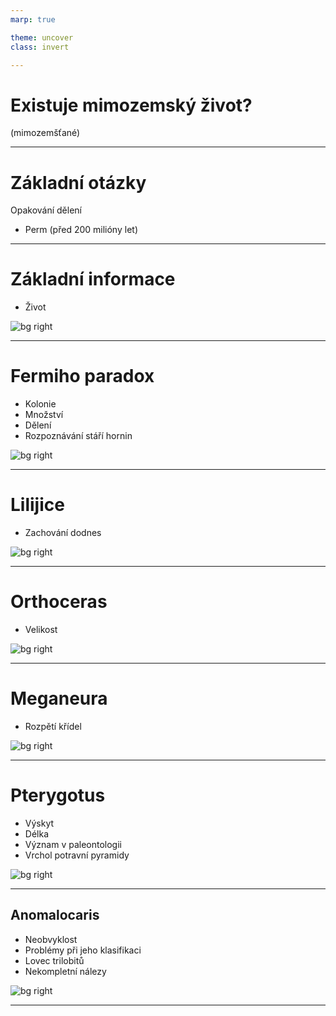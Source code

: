 ```yaml
---
marp: true

theme: uncover
class: invert

---
```


# **Existuje mimozemský život?**

(mimozemšťané)

---

# Základní otázky

Opakování dělení

* Perm (před 200 milióny let)

---
# Základní informace

* Život

![bg right](.jpg)

---

# Fermiho paradox

* Kolonie
* Množství
* Dělení
* Rozpoznávání stáří hornin

![bg right](graptopodi.jpg)

---

# Lilijice

* Zachování dodnes

![bg right](lilijice.jpg)

---

# Orthoceras

* Velikost

![bg right](Orthoceras.jpg)

---

# Meganeura

* Rozpětí křídel

![bg right](Meganeura.jpg)

---

# Pterygotus

* Výskyt
* Délka
* Význam v paleontologii
* Vrchol potravní pyramidy

![bg right](Pterygotus.jpg)

---

## Anomalocaris

* Neobvyklost
* Problémy při jeho klasifikaci
* Lovec trilobitů
* Nekompletní nálezy

![bg right](Anomalocaris.jpg)

---